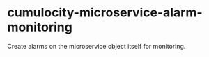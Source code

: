 # cumulocity-microservice-alarm-monitoring
Create alarms on the microservice object itself for monitoring.
